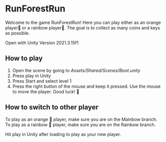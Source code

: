 # RunForestRun
Welcome to the game RunForestRun! Here you can play either as an orange player🍊 or a rainbow player🌈. The goal is to collect as many coins and keys as possible. 

Open with Unity Version 2021.3.15f1

## How to play
1. Open the scene by going to *Assets/Shared/Scenes/Boot.unity*
2. Press play in Unity
3. Press Start and select level 1
4. Press the right button of the mouse and keep it pressed. Use the mouse to move the player. Good luck! 🎉

## How to switch to other player
To play as an orange 🍊 player, make sure you are on the Mainbow branch. 
To play as a rainbow 🌈 player, make sure you are on the Rainbow branch. 

Hit play in Unity after loading to play as your new player.
